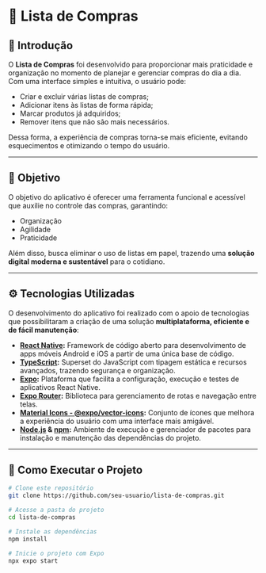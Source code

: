# 🛒 Lista de Compras

## 📌 Introdução
O **Lista de Compras** foi desenvolvido para proporcionar mais praticidade e organização no momento de planejar e gerenciar compras do dia a dia.  
Com uma interface simples e intuitiva, o usuário pode:

- Criar e excluir várias listas de compras;
- Adicionar itens às listas de forma rápida;
- Marcar produtos já adquiridos;
- Remover itens que não são mais necessários.

Dessa forma, a experiência de compras torna-se mais eficiente, evitando esquecimentos e otimizando o tempo do usuário.

---

## 🎯 Objetivo
O objetivo do aplicativo é oferecer uma ferramenta funcional e acessível que auxilie no controle das compras, garantindo:

- Organização  
- Agilidade  
- Praticidade  

Além disso, busca eliminar o uso de listas em papel, trazendo uma **solução digital moderna e sustentável** para o cotidiano.

---

## ⚙️ Tecnologias Utilizadas

O desenvolvimento do aplicativo foi realizado com o apoio de tecnologias que possibilitaram a criação de uma solução **multiplataforma, eficiente e de fácil manutenção**:

- **[React Native](https://reactnative.dev/):** Framework de código aberto para desenvolvimento de apps móveis Android e iOS a partir de uma única base de código.
- **[TypeScript](https://www.typescriptlang.org/):** Superset do JavaScript com tipagem estática e recursos avançados, trazendo segurança e organização.
- **[Expo](https://expo.dev/):** Plataforma que facilita a configuração, execução e testes de aplicativos React Native.
- **[Expo Router](https://docs.expo.dev/router/):** Biblioteca para gerenciamento de rotas e navegação entre telas.
- **[Material Icons - @expo/vector-icons](https://icons.expo.fyi/):** Conjunto de ícones que melhora a experiência do usuário com uma interface mais amigável.
- **[Node.js](https://nodejs.org/) & [npm](https://www.npmjs.com/):** Ambiente de execução e gerenciador de pacotes para instalação e manutenção das dependências do projeto.

---

## 🚀 Como Executar o Projeto

```bash
# Clone este repositório
git clone https://github.com/seu-usuario/lista-de-compras.git

# Acesse a pasta do projeto
cd lista-de-compras

# Instale as dependências
npm install

# Inicie o projeto com Expo
npx expo start
